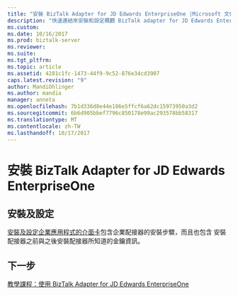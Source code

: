 ```yaml
---
title: "安裝 BizTalk Adapter for JD Edwards EnterpriseOne |Microsoft 文件"
description: "快速連結來安裝和設定概觀 BizTalk adapter for JD Edwards EnterpriseOne，BizTalk Server 中"
ms.custom: 
ms.date: 10/16/2017
ms.prod: biztalk-server
ms.reviewer: 
ms.suite: 
ms.tgt_pltfrm: 
ms.topic: article
ms.assetid: 4281c1fc-1473-44f9-9c52-876e34cd3907
caps.latest.revision: "9"
author: MandiOhlinger
ms.author: mandia
manager: anneta
ms.openlocfilehash: 7b1d336d8e44e186e5ffcf6a62dc15973950a3d2
ms.sourcegitcommit: 6b6d905bbef7796c850178e99ac293578bb58317
ms.translationtype: MT
ms.contentlocale: zh-TW
ms.lasthandoff: 10/17/2017
---
```

# <a name="install-biztalk-adapter-for-jd-edwards-enterpriseone"></a>安裝 BizTalk Adapter for JD Edwards EnterpriseOne

## <a name="install-and-setup"></a>安裝及設定

[安裝及設定企業應用程式的介面卡](../adapters-and-accelerators/install-configure-biztalk-adapters-enterprise-applications.md)包含企業配接器的安裝步驟，而且也包含 安裝配接器之前與之後安裝配接器所知道的金鑰資訊。 
  
## <a name="next-step"></a>下一步
[教學課程：使用 BizTalk Adapter for JD Edwards EnterpriseOne](../core/tutorial-using-the-biztalk-adapter-for-jd-edwards-enterpriseone.md)